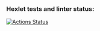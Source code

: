 ### Hexlet tests and linter status:
[![Actions Status](https://github.com/AnonymousXcode/frontend-project-lvl1/workflows/hexlet-check/badge.svg)](https://github.com/AnonymousXcode/frontend-project-lvl1/actions)